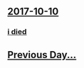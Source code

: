 ## [2017-10-10](/news/2017/10/10/index.md)

### [ i died](/news/2017/10/10/i-died.md)
## [Previous Day...](/news/2017/10/9/index.md)

